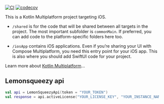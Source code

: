 [![CI](https://dl.circleci.com/status-badge/img/gh/hanrw/onegai-sensei/tree/main.svg?style=svg&circle-token=a36cda1c2ffa25bf74b960c56fd844e1d005b20d)](https://github.com/hanrw/lemonsqueezy-kotlin/workflows/CI/badge.svg?branch=main)
[![codecov](https://codecov.io/gh/hanrw/onegai-sensei/branch/main/graph/badge.svg?token=4I0kaLhkrK)](https://codecov.io/gh/hanrw/lemonsqueezy-kotlin)

This is a Kotlin Multiplatform project targeting iOS.

* `/shared` is for the code that will be shared between all targets in the project.
  The most important subfolder is `commonMain`. If preferred, you can add code to the platform-specific folders here too.

* `/iosApp` contains iOS applications. Even if you’re sharing your UI with Compose Multiplatform, 
  you need this entry point for your iOS app. This is also where you should add SwiftUI code for your project.


Learn more about [Kotlin Multiplatform](https://www.jetbrains.com/help/kotlin-multiplatform-dev/get-started.html)…


## Lemonsqueezy api

```kotlin
val api = LemonSqueezyApi(token = "YOUR_TOKEN")
val response = api.activeLicense("YOUR_LICENSE_KEY", "YOUR_INSTANCE_NAME")
```


